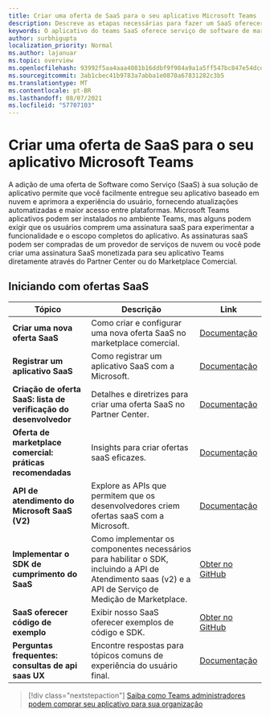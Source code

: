 ```yaml
---
title: Criar uma oferta de SaaS para o seu aplicativo Microsoft Teams
description: Descreve as etapas necessárias para fazer um SaaS oferecer parte de uma experiência de aplicativo de Teams de terceiros
keywords: O aplicativo do teams SaaS oferece serviço de software de marketplace do partner center
author: surbhigupta
localization_priority: Normal
ms.author: lajanuar
ms.topic: overview
ms.openlocfilehash: 93992f5aa4aaa4081b16ddbf9f984a9a1a5ff547bc847e54dcdb62d12c4948e0
ms.sourcegitcommit: 3ab1cbec41b9783a7abba1e0870a67831282c3b5
ms.translationtype: MT
ms.contentlocale: pt-BR
ms.lasthandoff: 08/07/2021
ms.locfileid: "57707103"
---
```

# <a name="create-a-saas-offer-for-your-teams-app"></a>Criar uma oferta de SaaS para o seu aplicativo Microsoft Teams

A adição de uma oferta de Software como Serviço (SaaS) à sua solução de aplicativo permite que você facilmente entregue seu aplicativo baseado em nuvem e aprimora a experiência do usuário, fornecendo atualizações automatizadas e maior acesso entre plataformas. Microsoft Teams aplicativos podem ser instalados no ambiente Teams, mas alguns podem exigir que os usuários comprem uma assinatura saaS para experimentar a funcionalidade e o escopo completos do aplicativo. As assinaturas saaS podem ser compradas de um provedor de serviços de nuvem ou você pode criar uma assinatura SaaS monetizada para seu aplicativo Teams diretamente através do Partner Center ou do Marketplace Comercial.

## <a name="getting-started-with-saas-offers"></a>Iniciando com ofertas SaaS

| Tópico | Descrição| Link |
|------|-------------|------|
|**Criar uma nova oferta SaaS**|Como criar e configurar uma nova oferta SaaS no marketplace comercial.| [Documentação](/azure/marketplace/partner-center-portal/create-new-saas-offer)|
|**Registrar um aplicativo SaaS** | Como registrar um aplicativo SaaS com a Microsoft.| [Documentação](/azure/marketplace/partner-center-portal/pc-saas-registration)|
|**Criação de oferta SaaS: lista de verificação do desenvolvedor**| Detalhes e diretrizes para criar uma oferta SaaS no Partner Center.| [Documentação](/azure/marketplace/partner-center-portal/offer-creation-checklist)|
|**Oferta de marketplace comercial: práticas recomendadas** |Insights para criar ofertas saaS eficazes.|[Documentação](/azure/marketplace/gtm-offer-listing-best-practices)|
|**API de atendimento do Microsoft SaaS (V2)** | Explore as APIs que permitem que os desenvolvedores criem ofertas saaS com a Microsoft.| [Documentação](/azure/marketplace/partner-center-portal/pc-saas-fulfillment-api-v2) |
|**Implementar o SDK de cumprimento do SaaS**| Como implementar os componentes necessários para habilitar o SDK, incluindo a API de Atendimento saas (v2) e a API de Serviço de Medição de Marketplace.| [Obter no GitHub](https://github.com/Azure/Microsoft-commercial-marketplace-transactable-SaaS-offer-SDK/blob/master/docs/Installation-Instructions.md) |
|**SaaS oferecer código de exemplo**| Exibir nosso SaaS oferecer exemplos de código e SDK.| [Obter no GitHub](https://github.com/Azure/Microsoft-commercial-marketplace-transactable-SaaS-offer-SDK)|
| **Perguntas frequentes: consultas de api saas UX** | Encontre respostas para tópicos comuns de experiência do usuário final.| [Documentação](/azure/marketplace/partner-center-portal/saas-fulfillment-apis-faq) |

> [!div class="nextstepaction"]
> [Saiba como Teams administradores podem comprar seu aplicativo para sua organização](/MicrosoftTeams/purchase-third-party-apps)
